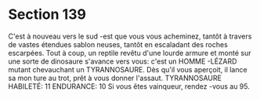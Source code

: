 # Section 139

C'est à nouveau vers le sud -est que vous vous acheminez, tantôt à
travers de vastes étendues sablon neuses, tantôt en escaladant des
roches escarpées. Tout à coup, un reptile revêtu d'une lourde
armure et monté sur une sorte de dinosaure s'avance vers vous:
c'est un HOMME -LÉZARD mutant chevauchant un
TYRANNOSAURE. Dès qu'il vous aperçoit, il lance sa mon ture
au trot, prêt à vous donner l'assaut.
TYRANNOSAURE  HABILETÉ: 11 ENDURANCE: 10
Si vous êtes vainqueur, rendez -vous au  95.